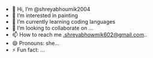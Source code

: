 - 👋 Hi, I’m @shreyabhoumik2004
- 👀 I’m interested in painting
-  🌱 I’m currently learning coding languages
- 💞️ I’m looking to collaborate on ...
- 📫 How to reach me .shreyabhowmik602@gmail.com..
- 😄 Pronouns: she...
- ⚡ Fun fact: ...

<!---
shreyabhoumik2004/shreyabhoumik2004 is a ✨ special ✨ repository because its `README.md` (this file) appears on your GitHub profile.
You can click the Preview link to take a look at your changes.
--->
